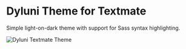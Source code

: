 # Dyluni Theme for Textmate

Simple light-on-dark theme with support for Sass syntax highlighting.

![Dyluni Textmate Theme](dyluni-textmate-theme.png "")
